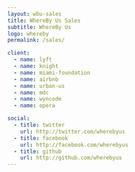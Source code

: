 ```yaml
---
layout: wbu-sales
title: WhereBy Us Sales
subtitle: WhereBy Us
logo: whereby
permalink: /sales/

client:
  - name: lyft
  - name: knight
  - name: miami-foundation
  - name: airbnb
  - name: urban-us
  - name: mdc
  - name: wyncode
  - name: opera

social:
  - title: twitter
    url: http://twitter.com/wherebyus
  - title: facebook
    url: http://facebook.com/wherebyus
  - title: github
    url: http://github.com/wherebyus
---
```


